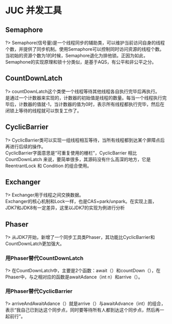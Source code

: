 # JUC 并发工具

## Semaphore
?> Semaphore(信号量)是一个线程同步的辅助类，可以维护当前访问自身的线程个数，并提供了同步机制。使用Semaphore可以控制同时访问资源的线程个数。<br>
当初始的资源个数为1的时候，Semaphore退化为排他锁。正因为如此，Semaphone的实现原理和锁十分类似，是基于AQS，有公平和非公平之分。

## CountDownLatch
?> countDownLatch这个类使一个线程等待其他线程各自执行完毕后再执行。<br>
是通过一个计数器来实现的，计数器的初始值是线程的数量。每当一个线程执行完毕后，计数器的值就-1，当计数器的值为0时，表示所有线程都执行完毕，然后在闭锁上等待的线程就可以恢复工作了。

## CyclicBarrier
?> CyclicBarrier类可以实现一组线程相互等待，当所有线程都到达某个屏障点后再进行后续的操作。<br>
CyclicBarrier字面意思是“可重复使用的栅栏”，CyclicBarrier 相比 CountDownLatch 来说，要简单很多，其源码没有什么高深的地方，它是 ReentrantLock 和 Condition 的组合使用。

## Exchanger
?> Exchanger用于线程之间交换数据。<br>
Exchanger的核心机制和Lock一样，也是CAS+park/unpark。在实现上面，JDK7和JDK8有一定差异，这里以JDK7的实现为例进行分析

## Phaser
?> 从JDK7开始，新增了一个同步工具类Phaser，其功能比CyclicBarrier和CountDownLatch更加强大。

### 用Phaser替代CountDownLatch
?> 在CountDownLatch中，主要是2个函数：await（）和countDown（），在Phaser中，与之相对应的函数是awaitAdance（int n）和arrive（）。

### 用Phaser替代CyclicBarrier
?> arriveAndAwaitAdance（）就是arrive（）与awaitAdvance（int）的组合，表示“我自己已到达这个同步点，同时要等待所有人都到达这个同步点，然后再一起前行”。